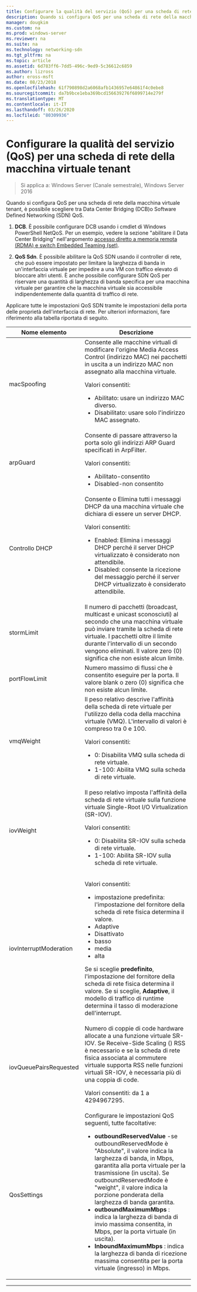 ```yaml
---
title: Configurare la qualità del servizio (QoS) per una scheda di rete della macchina virtuale tenant
description: Quando si configura QoS per una scheda di rete della macchina virtuale tenant, è possibile scegliere tra Data Center Bridging \(DCB\)o Software Defined Networking \(SDN\) QoS.
manager: dougkim
ms.custom: na
ms.prod: windows-server
ms.reviewer: na
ms.suite: na
ms.technology: networking-sdn
ms.tgt_pltfrm: na
ms.topic: article
ms.assetid: 6d783ff6-7dd5-496c-9ed9-5c36612c6859
ms.author: lizross
author: eross-msft
ms.date: 08/23/2018
ms.openlocfilehash: 61f790898d2a6068afb1436957e64861f4c0ebe8
ms.sourcegitcommit: da7b9bce1eba369bcd156639276f6899714e279f
ms.translationtype: MT
ms.contentlocale: it-IT
ms.lasthandoff: 03/26/2020
ms.locfileid: "80309936"
---
```

# <a name="configure-quality-of-service-qos-for-a-tenant-vm-network-adapter"></a>Configurare la qualità del servizio (QoS) per una scheda di rete della macchina virtuale tenant

>Si applica a: Windows Server (Canale semestrale), Windows Server 2016

Quando si configura QoS per una scheda di rete della macchina virtuale tenant, è possibile scegliere tra Data Center Bridging \(DCB\)o Software Defined Networking \(SDN\) QoS.

1.  **DCB**. È possibile configurare DCB usando i cmdlet di Windows PowerShell NetQoS. Per un esempio, vedere la sezione "abilitare il Data Center Bridging" nell'argomento [accesso diretto a memoria remota (RDMA) e switch Embedded Teaming (set)](../../../virtualization/hyper-v-virtual-switch/RDMA-and-Switch-Embedded-Teaming.md).

2.  **QoS Sdn**. È possibile abilitare la QoS SDN usando il controller di rete, che può essere impostato per limitare la larghezza di banda in un'interfaccia virtuale per impedire a una VM con traffico elevato di bloccare altri utenti.  È anche possibile configurare SDN QoS per riservare una quantità di larghezza di banda specifica per una macchina virtuale per garantire che la macchina virtuale sia accessibile indipendentemente dalla quantità di traffico di rete.  

Applicare tutte le impostazioni QoS SDN tramite le impostazioni della porta delle proprietà dell'interfaccia di rete. Per ulteriori informazioni, fare riferimento alla tabella riportata di seguito.

|Nome elemento|Descrizione|
|------------|-----------| 
|macSpoofing| Consente alle macchine virtuali di modificare l'origine Media Access Control \(indirizzo MAC\) nei pacchetti in uscita a un indirizzo MAC non assegnato alla macchina virtuale.<p>Valori consentiti:<ul><li>Abilitato: usare un indirizzo MAC diverso.</li><li>Disabilitato: usare solo l'indirizzo MAC assegnato.</li></ul>|
|arpGuard| Consente di passare attraverso la porta solo gli indirizzi ARP Guard specificati in ArpFilter.<p>Valori consentiti:<ul><li>Abilitato-consentito</li><li>Disabled-non consentito</li></ul>|
|Controllo DHCP| Consente o Elimina tutti i messaggi DHCP da una macchina virtuale che dichiara di essere un server DHCP. <p>Valori consentiti:<ul><li>Enabled: Elimina i messaggi DHCP perché il server DHCP virtualizzato è considerato non attendibile.</li><li>Disabled: consente la ricezione del messaggio perché il server DHCP virtualizzato è considerato attendibile.</li></ul>|
|stormLimit| Il numero di pacchetti (broadcast, multicast e unicast sconosciuti) al secondo che una macchina virtuale può inviare tramite la scheda di rete virtuale. I pacchetti oltre il limite durante l'intervallo di un secondo vengono eliminati. Il valore zero \(0\) significa che non esiste alcun limite.|
|portFlowLimit| Numero massimo di flussi che è consentito eseguire per la porta. Il valore blank o zero \(0\) significa che non esiste alcun limite. |
|vmqWeight| Il peso relativo descrive l'affinità della scheda di rete virtuale per l'utilizzo della coda della macchina virtuale (VMQ). L'intervallo di valori è compreso tra 0 e 100.<p>Valori consentiti:<ul><li>0: Disabilita VMQ sulla scheda di rete virtuale.</li><li>1-100: Abilita VMQ sulla scheda di rete virtuale.</li></ul>|
|iovWeight| Il peso relativo imposta l'affinità della scheda di rete virtuale sulla funzione virtuale Single-Root I/O Virtualization \(SR-IOV\). <p>Valori consentiti:<ul><li>0: Disabilita SR-IOV sulla scheda di rete virtuale.</li><li>1-100: Abilita SR-IOV sulla scheda di rete virtuale.</li></ul>|
|iovInterruptModeration|<p>Valori consentiti:<ul><li>impostazione predefinita: l'impostazione del fornitore della scheda di rete fisica determina il valore.</li><li>Adaptive </li><li>Disattivato </li><li>basso</li><li>media</li><li>alta</li></ul><p>Se si sceglie **predefinito**, l'impostazione del fornitore della scheda di rete fisica determina il valore.  Se si sceglie, **Adaptive**, il modello di traffico di runtime determina il tasso di moderazione dell'interrupt.|
|iovQueuePairsRequested| Numero di coppie di code hardware allocate a una funzione virtuale SR-IOV. Se Receive-Side Scaling \(\) RSS è necessario e se la scheda di rete fisica associata al commutere virtuale supporta RSS nelle funzioni virtuali SR-IOV, è necessaria più di una coppia di code. <p>Valori consentiti: da 1 a 4294967295.|
|QosSettings| Configurare le impostazioni QoS seguenti, tutte facoltative: <ul><li>**outboundReservedValue** -se outboundReservedMode è "Absolute", il valore indica la larghezza di banda, in Mbps, garantita alla porta virtuale per la trasmissione (in uscita). Se outboundReservedMode è "weight", il valore indica la porzione ponderata della larghezza di banda garantita.</li><li>**outboundMaximumMbps** : indica la larghezza di banda di invio massima consentita, in Mbps, per la porta virtuale (in uscita).</li><li>**InboundMaximumMbps** : indica la larghezza di banda di ricezione massima consentita per la porta virtuale (ingresso) in Mbps.</li></ul> |

---